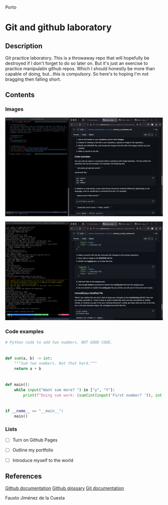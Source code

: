 Porto

# Git and github laboratory

<h2>Description</h2>
Git practice laboratory. This is a throwaway repo that will hopefully be 
destroyed if I don't forget to do so later on. But it's just an exercise to 
practice manipulatin github repos. Which I should honestly be more than 
capable of doing, but...this is compulsory. So here's to hoping I'm not 
bragging then falling short.

<h2>Contents</h2>

<h3>Images</h3>

![Meta-Screenshot](/assets/images/Meta-Screenshot.png)

![Meta-Screenshot2](/assets/images/Meta-Screenshot2.png)

<h3>Code examples</h3>

```python
# Python code to add two numbers. NOT GOOD CODE.


def sum(a, b) -> int:
    """Sum two numbers. Not that hard."""
    return a + b


def main():
    while input("Want sum more? ") in ["y", "Y"]:
        print(f"Doing sum work: {sum(int(input('First number? ')), int(input('Second number? ')))}")
        

if __name__ == "__main__":
    main()
```

<h3>Lists</h3>

- [ ] Turn on Github Pages
- [ ] Outline my portfolio
- [ ] Introduce myself to the world


<h2>References</h2>

[Github documentation](https://docs.github.com/en)
[Github glossary](https://docs.github.com/en/get-started/learning-about-github/github-glossary)
[Git documentation](https://git-scm.com/doc)

Fausto Jiménez de la Cuesta
